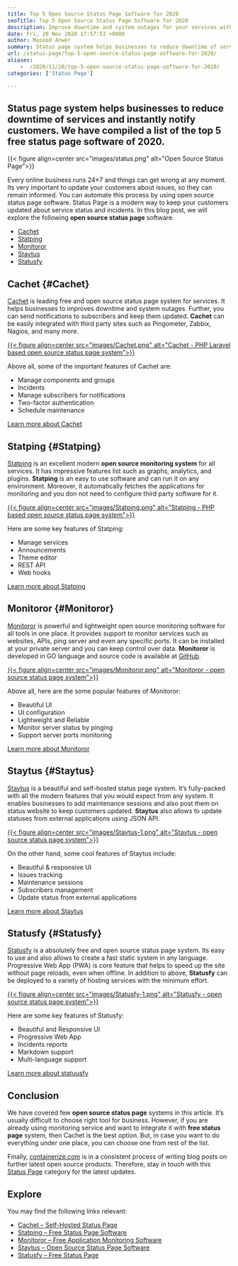 ```yaml
---
title: Top 5 Open Source Status Page Software for 2020
seoTitle: Top 5 Open Source Status Page Software for 2020
description: Improve downtime and system outages for your services with the help of free and open source status page systems. Send notifications to update customers.
date: Fri, 20 Nov 2020 17:57:53 +0000
author: Masood Anwer
summary: Status page system helps businesses to reduce downtime of services and instantly notify customers. We have compiled a list of the top 5 free status page software of 2020.
url: /status-page/top-5-open-source-status-page-software-for-2020/
aliases: 
    -  /2020/11/20/top-5-open-source-status-page-software-for-2020/
categories: ['Status Page']

---
```

## Status page system helps businesses to reduce downtime of services and instantly notify customers. We have compiled a list of the top 5 free status page software of 2020.

{{< figure align=center src="images/status.png" alt="Open Source Status Page">}}  

Every online business runs 24×7 and things can get wrong at any moment. Its very important to update your customers about issues, so they can remain informed. You can automate this process by using open source status page software. Status Page is a modern way to keep your customers updated about service status and incidents. In this blog post, we will explore the following **open source status page** software.

  * [Cachet][1]
  * [Statping][2]
  * [Monitoror][3]
  * [Staytus][4]
  * [Statusfy][5]

## Cachet {#Cachet}

[Cachet][6] is leading free and open source status page system for services. It helps businesses to improves downtime and system outages. Further, you can send notifications to subscribers and keep them updated. **Cachet** can be easily integrated with third party sites such as Pingometer, Zabbix, Nagios, and many more.

[{{< figure align=center src="images/Cachet.png" alt="Cachet - PHP Laravel based open source status page system">}}][7] 

Above all, some of the important features of Cachet are:

  * Manage components and groups
  * Incidents
  * Manage subscribers for notifications
  * Two-factor authentication
  * Schedule maintenance

[Learn more about Cachet][7]

## Statping {#Statping}

[Statping][8] is an excellent modern **open source monitoring system** for all services. It has impressive features list such as graphs, analytics, and plugins. **Statping** is an easy to use software and can run it on any environment. Moreover, it automatically fetches the applications for monitoring and you don not need to configure third party software for it.

[{{< figure align=center src="images/Statping.png" alt="Statping - PHP based open source status page system">}}][9] 

Here are some key features of Statping:

  * Manage services
  * Announcements
  * Theme editor
  * REST API
  * Web hooks

[Learn more about Statping][9]

## Monitoror {#Monitoror}

[Monitoror][10] is powerful and lightweight open source monitoring software for all tools in one place. It provides support to monitor services such as websites, APIs, ping server and even any specific ports. It can be installed at your private server and you can keep control over data. **Monitoror** is developed in GO language and source code is available at [GitHub][11].

[{{< figure align=center src="images/Monitoror.png" alt="Monitoror - open source status page system">}}][12] 

Above all, here are the some popular features of Monitoror:

  * Beautiful UI
  * UI configuration
  * Lightweight and Reliable
  * Monitor server status by pinging
  * Support server ports monitoring

[Learn more about Monitoror][12]

## Staytus {#Staytus}

[Staytus][13] is a beautiful and self-hosted status page system. It’s fully-packed with all the modern features that you would expect from any system. It enables businesses to add maintenance sessions and also post them on status website to keep customers updated. **Staytus** also allows to update statuses from external applications using JSON API.

[{{< figure align=center src="images/Staytus-1.png" alt="Staytus - open source status page system">}}][14] 

On the other hand, some cool features of Staytus include:

  * Beautiful & responsive UI
  * Issues tracking
  * Maintenance sessions
  * Subscribers management
  * Update status from external applications

[Learn more about Staytus][14]

## Statusfy {#Statusfy}

[Statusfy][15] is a absolutely free and open source status page system. Its easy to use and also allows to create a fast static system in any language. Progressive Web App (PWA) is core feature that helps to speed up the site without page reloads, even when offline. In addition to above, **Statusfy** can be deployed to a variety of hosting services with the minimum effort.

[{{< figure align=center src="images/Statusfy-1.png" alt="Statusfy - open source status page system">}}][16] 

Here are some key features of Statusfy:

  * Beautiful and Responsive UI
  * Progressive Web App
  * Incidents reports
  * Markdown support
  * Multi-language support

[Learn more about statuusfy][16]

## Conclusion

We have covered few **open source status page** systems in this article. It’s usually difficult to choose right tool for business. However, if you are already using monitoring service and want to integrate it with **free status page** system, then Cachet is the best option. But, in case you want to do everything under one place, you can choose one from rest of the list.

Finally, [containerize.com][17] is in a consistent process of writing blog posts on further latest open source products. Therefore, stay in touch with this [Status Page][18] category for the latest updates.

## Explore

You may find the following links relevant:

  * [Cachet – Self-Hosted Status Page][7]
  * [Statping – Free Status Page Software][9]
  * [Monitoror – Free Application Monitoring Software][12]
  * [Staytus – Open Source Status Page Software][14]
  * [Statusfy – Free Status Page][16]

 [1]: #Cachet
 [2]: #Statping
 [3]: #Monitoror
 [4]: #Staytus
 [5]: #Statusfy
 [6]: https://cachethq.io/
 [7]: https://products.containerize.com/status/cachet
 [8]: https://statping.com
 [9]: https://products.containerize.com/status/statping
 [10]: https://monitoror.com
 [11]: https://github.com/monitoror/monitoror
 [12]: https://products.containerize.com/status/monitoror
 [13]: https://staytus.co
 [14]: https://products.containerize.com/status/staytus
 [15]: https://marquez.co/statusfy
 [16]: https://products.containerize.com/status/statusfy
 [17]: https://containerize.com
 [18]: https://blog.containerize.com/category/status-page/